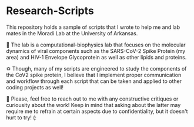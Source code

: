 # Research-Scripts
This repository holds a sample of scripts that I wrote to help me and lab mates in the Moradi Lab at the University of Arkansas.

🧬 The lab is a computational-biophysics lab that focuses on the molecular dynamics of viral components such as the SARS-CoV-2 Spike Protein (my area) and HIV-1 Envelope Glycoprotein as well as other lipids and proteins.

♽ Though, many of my scripts are engineered to study the components of the CoV2 spike protein, I believe that I implement proper communication and workflow through each script that can be taken and applied to other coding projects as well!

🤝 Please, feel free to reach out to me with any constructive critiques or curiousity about the work! Keep in mind that asking about the latter may require me to refrain at certain aspects due to confidentiality, but it doesn't hurt to try! (:
